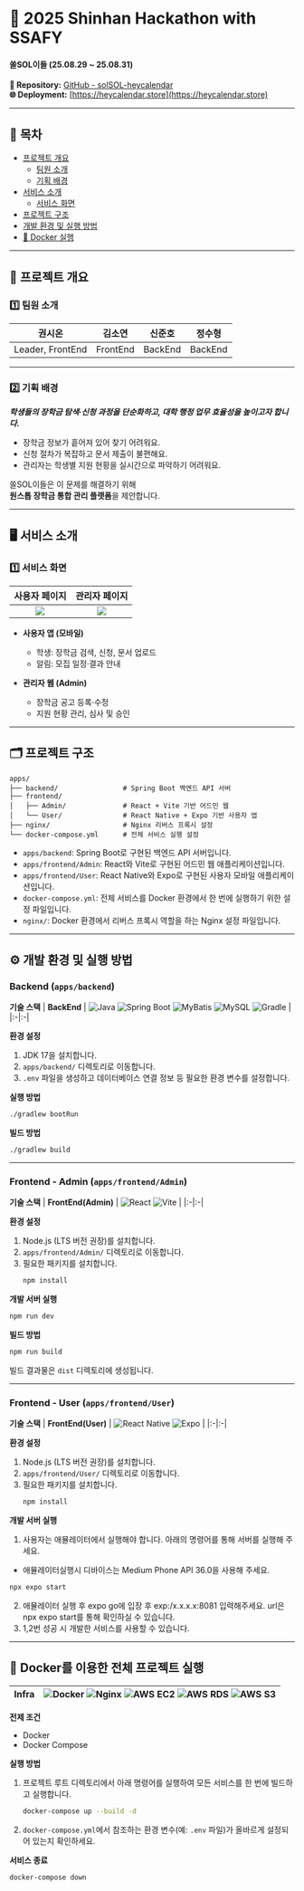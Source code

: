 # 🏦 2025 Shinhan Hackathon with SSAFY

#### 쏠SOL이들 (25.08.29 ~ 25.08.31)

**🔗 Repository:** [GitHub - solSOL-heycalendar](https://github.com/ZionArizona/SOLSOL)  
**🌐 Deployment:** [https://heycalendar.store](https://heycalendar.store)

---

## 📑 목차

- [프로젝트 개요](#overview)  
  - [팀원 소개](#team)  
  - [기획 배경](#background)  
- [서비스 소개](#service)  
  - [서비스 화면](#screens)  
- [프로젝트 구조](#structure)  
- [개발 환경 및 실행 방법](#setup)  
- [🐳 Docker 실행](#docker)

---

## 📌 프로젝트 개요 <a id="overview"></a>

### 1️⃣ 팀원 소개 <a id="team"></a>

| 권시온 | 김소연 | 신준호 | 정수형 |
|:-:|:-:|:-:|:-:|
| Leader, FrontEnd | FrontEnd | BackEnd | BackEnd |

---

### 2️⃣ 기획 배경 <a id="background"></a>

***학생들의 장학금 탐색·신청 과정을 단순화하고, 대학 행정 업무 효율성을 높이고자 합니다.***

>
- 장학금 정보가 흩어져 있어 찾기 어려워요.  
- 신청 절차가 복잡하고 문서 제출이 불편해요.  
- 관리자는 학생별 지원 현황을 실시간으로 파악하기 어려워요.  

쏠SOL이들은 이 문제를 해결하기 위해  
**원스톱 장학금 통합 관리 플랫폼**을 제안합니다.  

---

## 🖥️ 서비스 소개 <a id="service"></a>

### 1️⃣ 서비스 화면 <a id="screens"></a>

| 사용자 페이지 | 관리자 페이지 |
|:--:|:--:|
| ![](https://github.com/ZionArizona/SOLSOL/blob/main/%EC%82%AC%EC%9A%A9%EC%9E%90%20%ED%8E%98%EC%9D%B4%EC%A7%80.png) | ![](https://github.com/ZionArizona/SOLSOL/blob/main/%EA%B4%80%EB%A6%AC%EC%9E%90%20%ED%8E%98%EC%9D%B4%EC%A7%80.png) |

- **사용자 앱 (모바일)**  
  - 학생: 장학금 검색, 신청, 문서 업로드  
  - 알림: 모집 일정·결과 안내  

- **관리자 웹 (Admin)**  
  - 장학금 공고 등록·수정  
  - 지원 현황 관리, 심사 및 승인  

---

## 🗂️ 프로젝트 구조 <a id="structure"></a>

```plaintext
apps/
├── backend/                # Spring Boot 백엔드 API 서버
├── frontend/
│   ├── Admin/              # React + Vite 기반 어드민 웹
│   └── User/               # React Native + Expo 기반 사용자 앱
├── nginx/                  # Nginx 리버스 프록시 설정
└── docker-compose.yml      # 전체 서비스 실행 설정
```

- `apps/backend`: Spring Boot로 구현된 백엔드 API 서버입니다.
- `apps/frontend/Admin`: React와 Vite로 구현된 어드민 웹 애플리케이션입니다.
- `apps/frontend/User`: React Native와 Expo로 구현된 사용자 모바일 애플리케이션입니다.
- `docker-compose.yml`: 전체 서비스를 Docker 환경에서 한 번에 실행하기 위한 설정 파일입니다.
- `nginx/`: Docker 환경에서 리버스 프록시 역할을 하는 Nginx 설정 파일입니다.

---

## ⚙️ 개발 환경 및 실행 방법 <a id="setup"></a>

### Backend (`apps/backend`)

**기술 스택**
| **BackEnd** | ![Java](https://img.shields.io/badge/Java-17-orange) ![Spring Boot](https://img.shields.io/badge/SpringBoot-3.3.3-green) ![MyBatis](https://img.shields.io/badge/ORM-MyBatis-red) ![MySQL](https://img.shields.io/badge/Database-MySQL-4479A1) ![Gradle](https://img.shields.io/badge/Build-Gradle-02303A) |
|:-|:-|

**환경 설정**
1. JDK 17을 설치합니다.
2. `apps/backend/` 디렉토리로 이동합니다.
3. `.env` 파일을 생성하고 데이터베이스 연결 정보 등 필요한 환경 변수를 설정합니다.

**실행 방법**
```bash
./gradlew bootRun
```

**빌드 방법**
```bash
./gradlew build
```

---

### Frontend - Admin (`apps/frontend/Admin`)

**기술 스택**
| **FrontEnd(Admin)** | ![React](https://img.shields.io/badge/React-19-61DAFB) ![Vite](https://img.shields.io/badge/Build-Vite-646CFF) |
|:-|:-|

**환경 설정**
1. Node.js (LTS 버전 권장)를 설치합니다.
2. `apps/frontend/Admin/` 디렉토리로 이동합니다.
3. 필요한 패키지를 설치합니다.
   ```bash
   npm install
   ```

**개발 서버 실행**
```bash
npm run dev
```

**빌드 방법**
```bash
npm run build
```
빌드 결과물은 `dist` 디렉토리에 생성됩니다.

---

### Frontend - User (`apps/frontend/User`)

**기술 스택**
| **FrontEnd(User)** | ![React Native](https://img.shields.io/badge/ReactNative-Expo-blue) ![Expo](https://img.shields.io/badge/Expo-SDK--51-000020) |
|:-|:-|

**환경 설정**
1. Node.js (LTS 버전 권장)를 설치합니다.
2. `apps/frontend/User/` 디렉토리로 이동합니다.
3. 필요한 패키지를 설치합니다.
   ```bash
   npm install
   ```

**개발 서버 실행**
1. 사용자는 애뮬레이터에서 실행해야 합니다. 아래의 명령어를 통해 서버를 실행해 주세요.
- 애뮬레이터실행시 디바이스는 Medium Phone API 36.0을 사용해 주세요.
```bash
npx expo start
```
2. 애뮬레이터 실행 후 expo go에 입장 후 exp:/x.x.x.x:8081 입력해주세요. url은 npx expo start를 통해 확인하실 수 있습니다.
3. 1,2번 성공 시 개발한 서비스를 사용할 수 있습니다.

---

## 🐳 Docker를 이용한 전체 프로젝트 실행 <a id="docker"></a>

| **Infra** | ![Docker](https://img.shields.io/badge/Container-Docker-2496ED) ![Nginx](https://img.shields.io/badge/Proxy-Nginx-009639) ![AWS EC2](https://img.shields.io/badge/AWS-EC2-FF9900?logo=amazon-aws&logoColor=white) ![AWS RDS](https://img.shields.io/badge/AWS-RDS-527FFF?logo=amazon-aws&logoColor=white) ![AWS S3](https://img.shields.io/badge/AWS-S3-569A31?logo=amazon-aws&logoColor=white) |
|:-|:-|


**전제 조건**
- Docker
- Docker Compose

**실행 방법**
1. 프로젝트 루트 디렉토리에서 아래 명령어를 실행하여 모든 서비스를 한 번에 빌드하고 실행합니다.
   ```bash
   docker-compose up --build -d
   ```
2. `docker-compose.yml`에서 참조하는 환경 변수(예: `.env` 파일)가 올바르게 설정되어 있는지 확인하세요.

**서비스 종료**
```bash
docker-compose down
```

